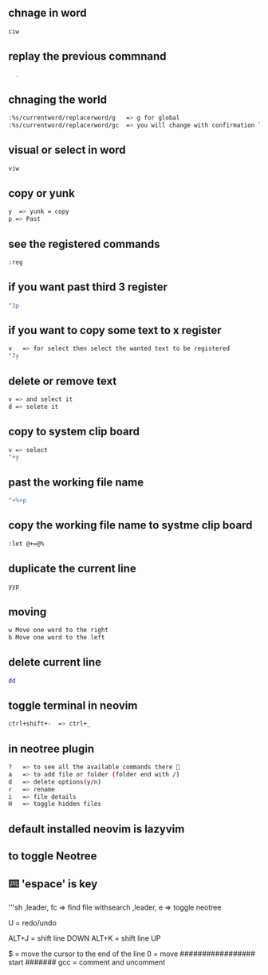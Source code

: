 ## chnage in word
```sh
ciw
```
## replay the previous commnand
```sh
  .
```
## chnaging the world
```sh
:%s/currentword/replacerword/g   => g for global
:%s/currentword/replacerword/gc  => you will change with confirmation loop through all word and ask you (yes=y or no=n)
```

## visual or select in word
```sh
viw
```
## copy or yunk
```sh
y  => yunk = copy
p => Past
```
## see the registered commands
```sh
:reg
```
## if you want past third 3 register
```sh
"3p
```

## if you want to copy some text to x register
```sh
v   => for select then select the wanted text to be registered
"7y
```

## delete or remove text
```sh
v => and select it
d => selete it
```

## copy to system clip board
```sh
v => select
"+y
```

## past the working file name
```sh
"+%+p
```
## copy the working file name to systme clip board
```sh
:let @+=@%
```
## duplicate the current line
```sh
yyp
```
## moving
```sh
w Move one word to the right
b Move one word to the left
```
## delete current line
```sh
dd
```
## toggle terminal in neovim 
```sh
ctrl+shift+-  => ctrl+_
```

## in neotree plugin
```sh
?   => to see all the available commands there 🍝
a   => to add file or folder (folder end with /)
d   => delete options(y/n)
r   => rename
i   => file details
H   => toggle hidden files
```
## default installed neovim is lazyvim
## to toggle Neotree
## ⌨️ 'espace' is <leader> key 

'''sh
,leader, fc => find file withsearch
,leader, e  => toggle neotree

U = redo/undo

ALT+J  = shift line DOWN
ALT+K  = shift line UP

$ = move the cursor to the end of the line
0 = move ################# start #######
gcc = comment and uncomment
```










